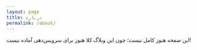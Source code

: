 ```yaml
---
layout: page
title: درباره
permalink: /about/
---
```


این صفحه هنوز کامل نیست؛ چون این وبلاگ کلا هنوز برای سرویس‌دهی آماده نیست!

